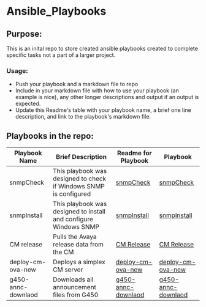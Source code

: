 # Ansible_Playbooks

## Purpose:
This is an inital repo to store created ansible playbooks created to complete specific tasks not a part of a larger project.

### Usage:
* Push your playbook and a markdown file to repo
* Include in your markdown file with how to use your playbook (an example is nice), any other longer descriptions and output if an output is expected.
* Update this Readme's table with your playbook name, a brief one line description, and link to the playbook's markdown file.

## Playbooks in the repo:

|Playbook Name|Brief Description|Readme for Playbook|Playbook|
|---|---|---|---|
|snmpCheck|This playbook was designed to check if Windows SNMP is configured|[snmpCheck](win/snmpCheck.md)|[snmpCheck](win/snmpCheck.yml)|
|snmpInstall|This playbook was designed to install and configure Windows SNMP |[snmpInstall](win/snmpInstall.md)|[snmpInstall](win/snmpInstall.yml)|
|CM release|Pulls the Avaya release data from the CM |[CM Release](avaya/cmrelease.md)|[CM Release](avaya/cmrelease.yml)|
|deploy-cm-ova-new|Deploys a simplex CM server |[deploy-cm-ova-new](avaya/deploy-cm-ova-new.md)|[deploy-cm-ova-new](avaya/deploy-cm-ova-new.yml)|
|g450-annc-downlaod|Downloads all announcement files from G450 |[g450-annc-downlaod](avaya/g450-annc-download.md)|[g450-annc-downlaod](avaya/g450-annc-download.yml)|
